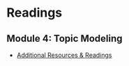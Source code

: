 # Readings

## Module 4: Topic Modeling

- [Additional Resources & Readings](./Readings/Additional_Resources_and_Readings.md)